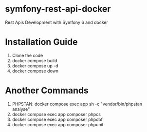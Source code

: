 # symfony-rest-api-docker
Rest Apis Development with Symfony 6 and docker 


# Installation Guide

1. Clone the code
2. docker compose build
3. docker compose up -d
4. docker compose down

# Another Commands
1. PHPSTAN: docker compose exec app sh -c "vendor/bin/phpstan analyse"
2. docker compose exec app composer phpcs
3. docker compose exec app composer phpcbf
4. docker compose exec app composer phpunit